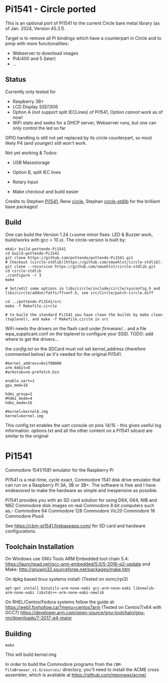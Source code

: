# Pi1541 - Circle ported

This is an optional port of Pi1541 to the current Circle bare metal library (as of Jan. 2024, Version 45.3.1).

Target is to remove all Pi bindings which have a counterpart in Circle and to pimp with more functionalities:
- Webserver to download images
- Pi4/400 and 5 (later)
- ...

Status
------
Currently only tested for
- Raspberry 3B+
- LCD Display SSD1306
- Option A (not support split IECLines) of Pi1541, Option *cannot work* as of now!
- WiFi stats and seeks for a DHCP server, Webserver runs, but one can only control the led so far

GPIO handling is still not yet replaced by its circle counterpart, so most likely P4 (and younger) still won't work.

Not yet working & Todos:
- USB Massstorage
- Option B, split IEC lines
- Rotary Input

- Make checkout and build easier

Credits to Stephen [Pi1541](https://cbm-pi1541.firebaseapp.com/), Rene [circle](https://github.com/rsta2/circle), Stephan [circle-stdlib](https://github.com/smuehlst/circle-stdlib) for the brilliant base packages!

Build
-----
One can build the Version 1.24 (+some minor fixes: LED & Buzzer work, build/works with gcc > 10.x).
The circle-version is built by:

```
mkdir build-pottendo-Pi1541
cd build-pottendo-Pi1541
git clone https://github.com/pottendo/pottendo-Pi1541.git
# Checkout (circle-stdlib)[https://github.com/smuehlst/circle-stdlib]:
git clone --recursive https://github.com/smuehlst/circle-stdlib.git
cd circle-stdlib
./configure -r 3
make

# Set/edit some options in libs/circle/include/circle/sysconfig.h and libs/circle/addon/fatfs/ffconf.h, see src/Circle/patch-circle.diff

cd ../pottendo-Pi1541/src
make -f Makefile.circle

# to build the standard Pi1541 you have clean the builds by make clean (toplevel), and make -f Makefile.circle in src
```

WiFi needs the drivers on the flash card under *firmware/...* and a file wpa_supplicant.conf on the toplevel to configure your SSID.
TODO: add where to get the drivers...

the *config.txt* on the SDCard must not set kernel_address (therefore commented below) as it's needed for the original Pi1541.
```
#kernel_address=0x1f00000
arm_64bit=0
#armstub=no-prefetch.bin 

enable_uart=1
gpu_mem=16

hdmi_group=2
#hdmi_mode=4
hdmi_mode=16

#kernel=kernel8.img
kernel=kernel.img
```
This config.txt enables the uart console on pins 14/15 - this gives useful log information.
*options.txt* and all the other content on a Pi1541 sdcard are similar to the original

# Pi1541

Commodore 1541/1581 emulator for the Raspberry Pi

Pi1541 is a real-time, cycle exact, Commodore 1541 disk drive emulator that can run on a Raspberry Pi 3A, 3B or 3B+. The software is free and I have endeavored to make the hardware as simple and inexpensive as possible.

Pi1541 provides you with an SD card solution for using D64, G64, NIB and NBZ Commodore disk images on real Commodore 8 bit computers such as;-
Commodore 64
Commodore 128
Commodore Vic20
Commodore 16
Commodore Plus4

See https://cbm-pi1541.firebaseapp.com/ for SD card and hardware configurations.

Toolchain Installation
----------------------

On Windows use GNU Tools ARM Embedded tool chain 5.4:
https://launchpad.net/gcc-arm-embedded/5.0/5-2016-q2-update
and Make:
http://gnuwin32.sourceforge.net/packages/make.htm


On dpkg based linux systems install:
(Tested on osmc/rpi3)
```
apt-get install binutils-arm-none-eabi gcc-arm-none-eabi libnewlib-arm-none-eabi libstdc++-arm-none-eabi-newlib
```

On RHEL/Centos/Fedora systems follow the guide at:
https://web1.foxhollow.ca/?menu=centos7arm
(Tested on Centos7/x64 with GCC7)
https://developer.arm.com/open-source/gnu-toolchain/gnu-rm/downloads/7-2017-q4-major

Building
--------
```
make
```
This will build kernel.img


In order to build the Commodore programs from the `CBM-FileBrowser_v1.6/sources/` directory, you'll need to install the ACME cross assembler, which is available at https://github.com/meonwax/acme/
